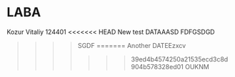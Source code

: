 # LABA
Kozur Vitaliy
124401
<<<<<<< HEAD
New test DATAAASD
FDFGSDGD
>>>>SGDF 
=======
Another DATEEzxcv
>>>>>>> 39ed4b4574250a21535ecd3c8d904b578328ed01
OUKNM